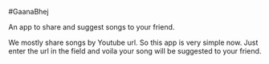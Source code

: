 #GaanaBhej

An app to share and suggest songs to your friend.

We mostly share songs by Youtube url. So this app is very simple now. Just enter the url in the field and voila your song will be suggested to your friend. 


